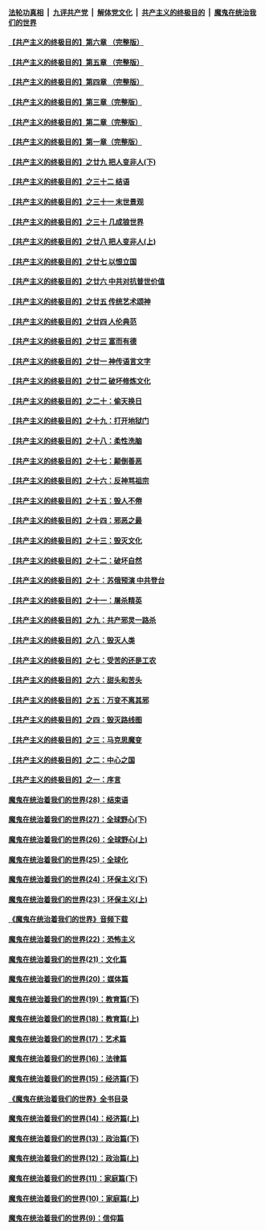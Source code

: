 ####  [法轮功真相](../../../../basic/blob/master/README.md?t=06300402) &nbsp;|&nbsp; [九评共产党](../../../../9ping.md/blob/master/README.md?t=06300402) &nbsp;|&nbsp; [解体党文化](../../../../jtdwh.md/blob/master/README.md?t=06300402)  &nbsp;|&nbsp; [共产主义的终极目的](../../../../gczydzjmd.md/blob/master/README.md?t=06300402) &nbsp;|&nbsp; [魔鬼在统治我们的世界](../../../../mgztzwmdsj.md/blob/master/README.md?t=06300402) 

#### [【共产主义的终极目的】第六章 （完整版）](../pages/nsc422/n11428913.md?t=06300402) 

#### [【共产主义的终极目的】第五章 （完整版）](../pages/nsc422/n11428912.md?t=06300402) 

#### [【共产主义的终极目的】第四章 （完整版）](../pages/nsc422/n11428907.md?t=06300402) 

#### [【共产主义的终极目的】第三章（完整版）](../pages/nsc422/n11428848.md?t=06300402) 

#### [【共产主义的终极目的】第二章（完整版）](../pages/nsc422/n11428831.md?t=06300402) 

#### [【共产主义的终极目的】第一章（完整版）](../pages/nsc422/n11417651.md?t=06300402) 

#### [【共产主义的终极目的】之廿九 把人变非人(下)](../pages/nsc422/n11344140.md?t=06300402) 

#### [【共产主义的终极目的】之三十二 结语](../pages/nsc422/n11360535.md?t=06300402) 

#### [【共产主义的终极目的】之三十一 末世景观](../pages/nsc422/n11351129.md?t=06300402) 

#### [【共产主义的终极目的】之三十 几成狼世界](../pages/nsc422/n11348280.md?t=06300402) 

#### [【共产主义的终极目的】之廿八 把人变非人(上)](../pages/nsc422/n11340492.md?t=06300402) 

#### [【共产主义的终极目的】之廿七 以恨立国](../pages/nsc422/n11336944.md?t=06300402) 

#### [【共产主义的终极目的】之廿六 中共对抗普世价值](../pages/nsc422/n11324785.md?t=06300402) 

#### [【共产主义的终极目的】之廿五 传统艺术颂神](../pages/nsc422/n11296396.md?t=06300402) 

#### [【共产主义的终极目的】之廿四 人伦典范](../pages/nsc422/n11296397.md?t=06300402) 

#### [【共产主义的终极目的】之廿三 富而有德](../pages/nsc422/n11283598.md?t=06300402) 

#### [【共产主义的终极目的】之廿一 神传语言文字](../pages/nsc422/n11263265.md?t=06300402) 

#### [【共产主义的终极目的】之廿二 破坏修炼文化](../pages/nsc422/n11245728.md?t=06300402) 

#### [【共产主义的终极目的】之二十：偷天换日](../pages/nsc422/n11238846.md?t=06300402) 

#### [【共产主义的终极目的】之十九：打开地狱门](../pages/nsc422/n11206376.md?t=06300402) 

#### [【共产主义的终极目的】之十八：柔性洗脑](../pages/nsc422/n11199994.md?t=06300402) 

#### [【共产主义的终极目的】之十七：颠倒善恶](../pages/nsc422/n11179782.md?t=06300402) 

#### [【共产主义的终极目的】之十六：反神骂祖宗](../pages/nsc422/n11166798.md?t=06300402) 

#### [【共产主义的终极目的】之十五：毁人不倦](../pages/nsc422/n11166792.md?t=06300402) 

#### [【共产主义的终极目的】之十四：邪恶之最](../pages/nsc422/n11150249.md?t=06300402) 

#### [【共产主义的终极目的】之十三：毁灭文化](../pages/nsc422/n11135227.md?t=06300402) 

#### [【共产主义的终极目的】之十二：破坏自然](../pages/nsc422/n11135214.md?t=06300402) 

#### [【共产主义的终极目的】之十：苏俄预演 中共登台](../pages/nsc422/n11118424.md?t=06300402) 

#### [【共产主义的终极目的】之十一：屠杀精英](../pages/nsc422/n11118442.md?t=06300402) 

#### [【共产主义的终极目的】之九：共产邪灵一路杀](../pages/nsc422/n11114139.md?t=06300402) 

#### [【共产主义的终极目的】之八：毁灭人类](../pages/nsc422/n11108503.md?t=06300402) 

#### [【共产主义的终极目的】之七：受苦的还是工农](../pages/nsc422/n11101809.md?t=06300402) 

#### [【共产主义的终极目的】之六：甜头和苦头](../pages/nsc422/n11096971.md?t=06300402) 

#### [【共产主义的终极目的】之五：万变不离其邪](../pages/nsc422/n11091285.md?t=06300402) 

#### [【共产主义的终极目的】之四：毁灭路线图](../pages/nsc422/n11086284.md?t=06300402) 

#### [【共产主义的终极目的】之三：马克思魔变](../pages/nsc422/n11061941.md?t=06300402) 

#### [【共产主义的终极目的】之二：中心之国](../pages/nsc422/n11047728.md?t=06300402) 

#### [【共产主义的终极目的】之一：序言](../pages/nsc422/n11086077.md?t=06300402) 

#### [魔鬼在统治着我们的世界(28)：结束语](../pages/nsc422/n10936246.md?t=06300402) 

#### [魔鬼在统治着我们的世界(27)：全球野心(下)](../pages/nsc422/n10928319.md?t=06300402) 

#### [魔鬼在统治着我们的世界(26)：全球野心(上)](../pages/nsc422/n10900318.md?t=06300402) 

#### [魔鬼在统治着我们的世界(25)：全球化](../pages/nsc422/n10788205.md?t=06300402) 

#### [魔鬼在统治着我们的世界(24)：环保主义(下)](../pages/nsc422/n10695307.md?t=06300402) 

#### [魔鬼在统治着我们的世界(23)：环保主义(上)](../pages/nsc422/n10688613.md?t=06300402) 

#### [《魔鬼在统治着我们的世界》音频下载](../pages/nsc422/n10635553.md?t=06300402) 

#### [魔鬼在统治着我们的世界(22)：恐怖主义](../pages/nsc422/n10614727.md?t=06300402) 

#### [魔鬼在统治着我们的世界(21)：文化篇](../pages/nsc422/n10597706.md?t=06300402) 

#### [魔鬼在统治着我们的世界(20)：媒体篇](../pages/nsc422/n10586579.md?t=06300402) 

#### [魔鬼在统治着我们的世界(19)：教育篇(下)](../pages/nsc422/n10564808.md?t=06300402) 

#### [魔鬼在统治着我们的世界(18)：教育篇(上)](../pages/nsc422/n10526970.md?t=06300402) 

#### [魔鬼在统治着我们的世界(17)：艺术篇](../pages/nsc422/n10499093.md?t=06300402) 

#### [魔鬼在统治着我们的世界(16)：法律篇](../pages/nsc422/n10485969.md?t=06300402) 

#### [魔鬼在统治着我们的世界(15)：经济篇(下)](../pages/nsc422/n10469975.md?t=06300402) 

#### [《魔鬼在统治着我们的世界》全书目录](../pages/nsc422/n10464261.md?t=06300402) 

#### [魔鬼在统治着我们的世界(14)：经济篇(上)](../pages/nsc422/n10457370.md?t=06300402) 

#### [魔鬼在统治着我们的世界(13)：政治篇(下)](../pages/nsc422/n10448270.md?t=06300402) 

#### [魔鬼在统治着我们的世界(12)：政治篇(上)](../pages/nsc422/n10444576.md?t=06300402) 

#### [魔鬼在统治着我们的世界(11)：家庭篇(下)](../pages/nsc422/n10440961.md?t=06300402) 

#### [魔鬼在统治着我们的世界(10)：家庭篇(上)](../pages/nsc422/n10435448.md?t=06300402) 

#### [魔鬼在统治着我们的世界(9)：信仰篇](../pages/nsc422/n10432159.md?t=06300402) 

